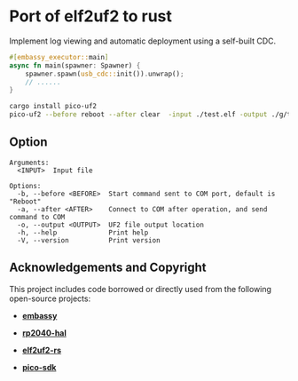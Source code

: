 # Port of elf2uf2 to rust

Implement log viewing and automatic deployment using a self-built CDC.

```Rust
#[embassy_executor::main]
async fn main(spawner: Spawner) {
    spawner.spawn(usb_cdc::init()).unwrap();
    // ...... 
}
```


```bash
cargo install pico-uf2
pico-uf2 --before reboot --after clear  -input ./test.elf -output ./g/test.uf2
```
## Option
```
Arguments:
  <INPUT>  Input file

Options:
  -b, --before <BEFORE>  Start command sent to COM port, default is "Reboot"
  -a, --after <AFTER>    Connect to COM after operation, and send command to COM
  -o, --output <OUTPUT>  UF2 file output location
  -h, --help             Print help
  -V, --version          Print version
```


## Acknowledgements and Copyright

This project includes code borrowed or directly used from the following open-source projects:

*  **[embassy](https://github.com/embassy-rs/embassy)** 

*  **[rp2040-hal](https://github.com/rp-rs/rp-hal)** 

*  **[elf2uf2-rs](https://github.com/JoNil/elf2uf2-rs)** 

*  **[pico-sdk](https://github.com/raspberrypi/pico-sdk/tree/master/tools/elf2uf2)**


